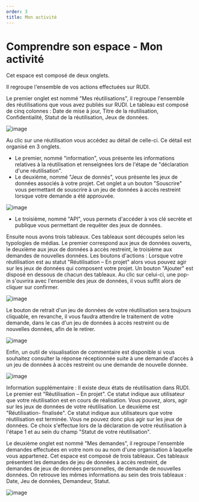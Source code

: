 ```yaml
---
order: 3
title: Mon activité
---
```


# Comprendre son espace - Mon activité

Cet espace est composé de deux onglets. 

Il regroupe l'ensemble de vos actions effectuées sur RUDI. 

Le premier onglet est nommé "Mes réutilisations", il regroupe l'ensemble des réutilisations que vous avez publiés sur RUDI. 
Le tableau est composé de cinq colonnes : Date de mise à jour, Titre de la réutilisation, Confidentialité, Statut de la réutilisation, Jeux de données. 

![image](https://github.com/sigrennesmetropole/rudi_documentation/assets/109140019/b136a50d-32b1-46ad-9b33-58b33f53c089)


Au clic sur une réutilisation vous accédez au détail de celle-ci. Ce détail est organisé en 3 onglets. 
* Le premier, nommé "information", vous présente les informations relatives à la réutilisation et renseignées lors de l'étape de "déclaration d'une réutilisation". 
* Le deuxième, nommé "Jeux de donnés", vous présente les jeux de données associés à votre projet. Cet onglet a un bouton "Souscrire" vous permettant de souscrire à un jeu de données à accès restreint lorsque votre demande a été approuvée.

![image](https://github.com/sigrennesmetropole/rudi_documentation/assets/109140019/0fd3f6ef-4cc7-44f4-bda8-57440076a977)

* Le troisième, nommé "API", vous permets d'accéder à vos clé secrète et publique vous permettant de requêter des jeux de données.
 
Ensuite nous avons trois tableaux. Ces tableaux sont découpés selon les typologies de médias. Le premier correspond aux jeux de données ouverts, le deuxième aux jeux de données à accès restreint, le troisième aux demandes de nouvelles données. 
Les boutons d'actions :
Lorsque votre réutilisation est au statut "Réutilisation – En projet" alors vous pouvez agir sur les jeux de données qui composent votre projet. Un bouton "Ajouter" est disposé en dessous de chacun des tableaux. Au clic sur celui-ci, une pop-in s'ouvrira avec l'ensemble des jeux de données, il vous suffit alors de cliquer sur confirmer. 

![image](https://github.com/sigrennesmetropole/rudi_documentation/assets/109140019/7c63ed96-6e90-4c80-888b-9a4bf3049035)
 
Le bouton de retrait d'un jeu de données de votre réutilisation sera toujours cliquable, en revanche, il vous faudra attendre le traitement de votre demande, dans le cas d'un jeu de données à accès restreint ou de nouvelles données, afin de le retirer.

![image](https://github.com/sigrennesmetropole/rudi_documentation/assets/109140019/ab18b237-dc97-44fa-a216-2d43dcbf4264)
 
Enfin, un outil de visualisation de commentaire est disponible si vous souhaitez consulter la réponse réceptionnée suite à une demande d'accès à un jeu de données à accès restreint ou une demande de nouvelle donnée. 

![image](https://github.com/sigrennesmetropole/rudi_documentation/assets/109140019/1b92ebf8-f7dc-4ac4-9970-c1362b5cae2e) 

Information supplémentaire : Il existe deux états de réutilisation dans RUDI. Le premier est "Réutilisation – En projet". Ce statut indique aux utilisateur que votre réutilisation est en cours de réalisation. Vous pouvez, alors, agir sur les jeux de données de votre réutilisation. Le deuxième est "Réutilisation- finalisée". Ce statut indique aux utilisateurs que votre réutilisation est terminée. Vous ne pouvez donc plus agir sur les jeux de données. Ce choix s'effectue lors de la déclaration de votre réutilisation à l'étape 1 et au sein du champ "Statut de votre réutilisation". 

Le deuxième onglet est nommé "Mes demandes", il regroupe l'ensemble demandes effectuées en votre nom ou au nom d'une organisation à laquelle vous appartenez. 
Cet espace est composé de trois tableaux. Ces tableaux présentent les demandes de jeu de données à accès restreint, de demandes de jeux de données personnelles, de demande de nouvelles données. 
On retrouve les mêmes informations au sein des trois tableaux : Date, Jeu de données, Demandeur, Statut. 

![image](https://github.com/sigrennesmetropole/rudi_documentation/assets/109140019/c7c2c0ff-205d-42b0-963d-42f868aaf7f6)
